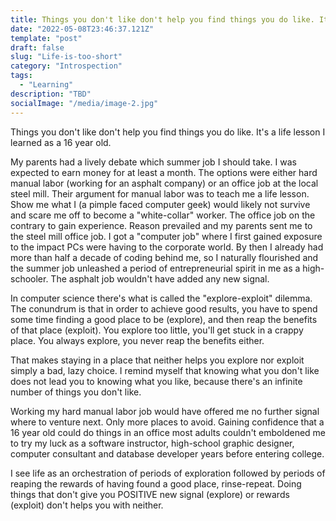```yaml
---
title: Things you don't like don't help you find things you do like. It's a life lesson I learned as a 16 year old. 
date: "2022-05-08T23:46:37.121Z"
template: "post"
draft: false
slug: "Life-is-too-short"
category: "Introspection"
tags:
  - "Learning"
description: "TBD"
socialImage: "/media/image-2.jpg"
---
```

Things you don't like don't help you find things you do like. It's a life lesson I learned as a 16 year old. 

My parents had a lively debate which summer job I should take. I was expected to earn money for at least a month. The options were either hard manual labor (working for an asphalt company) or an office job at the local steel mill. Their argument for manual labor was to teach me a life lesson. Show me what I (a pimple faced computer geek) would likely not survive and scare me off to become a "white-collar" worker. The office job on the contrary to gain experience. Reason prevailed and my parents sent me to the steel mill office job. I got a "computer job" where I first gained exposure to the impact PCs were having to the corporate world. By then I already had more than half a decade of coding behind me, so I naturally flourished and the summer job unleashed a period of entrepreneurial spirit in me as a high-schooler. The asphalt job wouldn't have added any new signal.

In computer science there's what is called the "explore-exploit" dilemma. The conundrum is that in order to achieve good results, you have to spend some time finding a good place to be (explore), and then reap the benefits of that place (exploit). You explore too little, you'll get stuck in a crappy place. You always explore, you never reap the benefits either. 

That makes staying in a place that neither helps you explore nor exploit simply a bad, lazy choice. I remind myself that knowing what you don't like does not lead you to knowing what you like, because there's an infinite number of things you don't like.

Working my hard manual labor job would have offered me no further signal where to venture next. Only more places to avoid. Gaining confidence that a 16 year old could do things in an office most adults couldn't emboldened me to try my luck as a software instructor, high-school graphic designer, computer consultant and database developer years before entering college.

I see life as an orchestration of periods of exploration followed by periods of reaping the rewards of having found a good place, rinse-repeat. Doing things that don't give you POSITIVE new signal (explore) or rewards (exploit) don't helps you with neither. 

